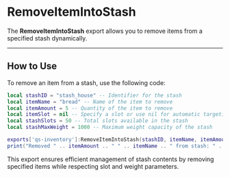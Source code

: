 # RemoveItemIntoStash

The **RemoveItemIntoStash** export allows you to remove items from a specified stash dynamically.

***

## How to Use

To remove an item from a stash, use the following code:

```lua
local stashID = "stash_house" -- Identifier for the stash
local itemName = "bread" -- Name of the item to remove
local itemAmount = 5 -- Quantity of the item to remove
local itemSlot = nil -- Specify a slot or use nil for automatic targeting
local stashSlots = 50 -- Total slots available in the stash
local stashMaxWeight = 1000 -- Maximum weight capacity of the stash

exports['qs-inventory']:RemoveItemIntoStash(stashID, itemName, itemAmount, itemSlot, stashSlots, stashMaxWeight)
print("Removed " .. itemAmount .. " " .. itemName .. " from stash: " .. stashID)
```

This export ensures efficient management of stash contents by removing specified items while respecting slot and weight parameters.
